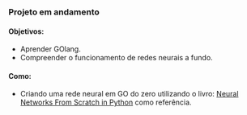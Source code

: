 ### Projeto em andamento
#### Objetivos:
  - Aprender GOlang.
  - Compreender o funcionamento de redes neurais a fundo.
#### Como:
  - Criando uma rede neural em GO do zero utilizando o livro: [Neural Networks From Scratch in Python](https://nnfs.io/) como referência.
 
